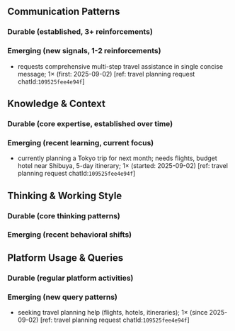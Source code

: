 ## Communication Patterns
### Durable (established, 3+ reinforcements)

### Emerging (new signals, 1-2 reinforcements)
- requests comprehensive multi-step travel assistance in single concise message; 1× (first: 2025-09-02) [ref: travel planning request chatId:`109525fee4e94f`]

## Knowledge & Context
### Durable (core expertise, established over time)

### Emerging (recent learning, current focus)
- currently planning a Tokyo trip for next month; needs flights, budget hotel near Shibuya, 5-day itinerary; 1× (started: 2025-09-02) [ref: travel planning request chatId:`109525fee4e94f`]

## Thinking & Working Style
### Durable (core thinking patterns)

### Emerging (recent behavioral shifts)

## Platform Usage & Queries
### Durable (regular platform activities)

### Emerging (new query patterns)
- seeking travel planning help (flights, hotels, itineraries); 1× (since 2025-09-02) [ref: travel planning request chatId:`109525fee4e94f`]